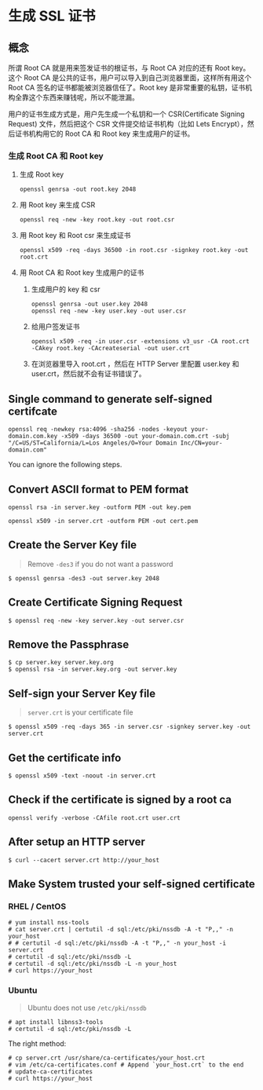# 生成 SSL 证书

## 概念

所谓 Root CA 就是用来签发证书的根证书，与 Root CA 对应的还有 Root key。这个 Root CA 是公共的证书，用户可以导入到自己浏览器里面，这样所有用这个 Root CA 签名的证书都能被浏览器信任了。Root key 是非常重要的私钥，证书机构全靠这个东西来赚钱呢，所以不能泄漏。

用户的证书生成方式是，用户先生成一个私钥和一个 CSR(Certificate Signing Request) 文件，然后把这个 CSR 文件提交给证书机构（比如 Lets Encrypt），然后证书机构用它的 Root CA 和 Root key 来生成用户的证书。

### 生成 Root CA 和 Root key


1. 生成 Root key

    ```
    openssl genrsa -out root.key 2048

    ```

2. 用 Root key 来生成 CSR

    ```
    openssl req -new -key root.key -out root.csr
    ```

3. 用 Root key 和 Root csr 来生成证书

    ```
    openssl x509 -req -days 36500 -in root.csr -signkey root.key -out root.crt
    ```

4. 用 Root CA 和 Root key 生成用户的证书

    1. 生成用户的 key 和 csr

        ```
        openssl genrsa -out user.key 2048
        openssl req -new -key user.key -out user.csr
        ```

    2. 给用户签发证书

        ```
        openssl x509 -req -in user.csr -extensions v3_usr -CA root.crt -CAkey root.key -CAcreateserial -out user.crt
        ```

    3. 在浏览器里导入 root.crt ，然后在 HTTP Server 里配置 user.key 和 user.crt，然后就不会有证书错误了。

## Single command to generate self-signed certifcate

```
openssl req -newkey rsa:4096 -sha256 -nodes -keyout your-domain.com.key -x509 -days 36500 -out your-domain.com.crt -subj "/C=US/ST=California/L=Los Angeles/O=Your Domain Inc/CN=your-domain.com"
```

You can ignore the following steps.

## Convert ASCII format to PEM format

```
openssl rsa -in server.key -outform PEM -out key.pem

openssl x509 -in server.crt -outform PEM -out cert.pem
```

## Create the Server Key file

> Remove `-des3` if you do not want a password

```
$ openssl genrsa -des3 -out server.key 2048
```

## Create Certificate Signing Request

```
$ openssl req -new -key server.key -out server.csr
```

## Remove the Passphrase

```
$ cp server.key server.key.org
$ openssl rsa -in server.key.org -out server.key
```

## Self-sign your Server Key file

> `server.crt` is your certificate file

```
$ openssl x509 -req -days 365 -in server.csr -signkey server.key -out server.crt
```

## Get the certificate info

```
$ openssl x509 -text -noout -in server.crt
```

## Check if the certificate is signed by a root ca

```
openssl verify -verbose -CAfile root.crt user.crt
```

## After setup an HTTP server

```
$ curl --cacert server.crt http://your_host
```

## Make System trusted your self-signed certificate

### RHEL / CentOS

```
# yum install nss-tools
# cat server.crt | certutil -d sql:/etc/pki/nssdb -A -t "P,," -n your_host
# # certutil -d sql:/etc/pki/nssdb -A -t "P,," -n your_host -i server.crt
# certutil -d sql:/etc/pki/nssdb -L
# certutil -d sql:/etc/pki/nssdb -L -n your_host
# curl https://your_host
```


### Ubuntu

> Ubuntu does not use `/etc/pki/nssdb`

```
# apt install libnss3-tools
# certutil -d sql:/etc/pki/nssdb -L
```

The right method:

```
# cp server.crt /usr/share/ca-certificates/your_host.crt
# vim /etc/ca-certificates.conf # Append `your_host.crt` to the end
# update-ca-certificates
# curl https://your_host
```
